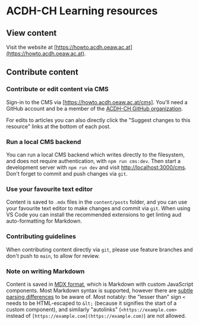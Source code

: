 <!--lint disable first-heading-level-->

# ACDH-CH Learning resources

## View content

Visit the website at [https://howto.acdh.oeaw.ac.at](https://howto.acdh.oeaw.ac.at).

## Contribute content

### Contribute or edit content via CMS

Sign-in to the CMS via [https://howto.acdh.oeaw.ac.at/cms]. You'll need a GitHub account and be a
member of the [ACDH-CH GitHub organization](https://github.com/acdh-oeaw/).

For edits to articles you can also directly click the "Suggest changes to this resource" links at
the bottom of each post.

### Run a local CMS backend

You can run a local CMS backend which writes directly to the filesystem, and does not require
authentication, with `npm run cms:dev`. Then start a development server with `npm run dev` and visit
[http://localhost:3000/cms](http://localhost:3000/cms). Don't forget to commit and push changes via
`git`.

### Use your favourite text editor

Content is saved to `.mdx` files in the `content/posts` folder, and you can use your favourite text
editor to make changes and commit via `git`. When using VS Code you can install the recommended
extensions to get linting aud auto-formatting for Markdown.

### Contributing guidelines

When contributing content directly via `git`, please use feature branches and don't push to `main`,
to allow for review.

### Note on writing Markdown

Content is saved in [MDX format](https://mdxjs.com/), which is Markdown with custom JavaScript
components. Most Markdown syntax is supported, however there are
[subtle parsing differences](https://github.com/micromark/mdx-state-machine#72-deviations-from-markdown)
to be aware of. Most notably: the "lesser than" sign `<` needs to be HTML-escaped to `&lt;` (because
it signifies the start of a custom component), and similarly "autolinks" (`<https://example.com>`
instead of `[https://example.com](https://example.com)`) are not allowed.
